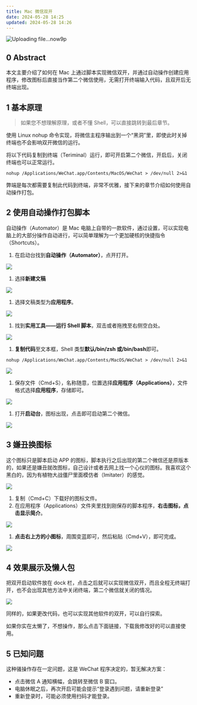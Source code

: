 ```yaml
---
title: Mac 微信双开
date: 2024-05-28 14:25
updated: 2024-05-28 14:26
---
```


![Uploading file...now9p]()

## 0 Abstract

[](https://github.com/CLOUDUH/dual-wechat#0-abstract)

本文主要介绍了如何在 Mac 上通过脚本实现微信双开，并通过自动操作创建应用程序，修改图标后直接当作第二个微信使用，无需打开终端输入代码，且双开后无终端出现。

## 1 基本原理

[](https://github.com/CLOUDUH/dual-wechat#1-%E5%9F%BA%E6%9C%AC%E5%8E%9F%E7%90%86)

> 如果您不想理解原理，或者不懂 Shell，可以直接跳转到最后章节。

使用 Linux nohup 命令实现，将微信主程序输出到一个“黑洞”里，即使此时关掉终端也不会影响双开微信的运行。

将以下代码复制到终端（Teriminal）运行，即可开启第二个微信，开启后，关闭终端也可以正常运行。

```shell
nohup /Applications/WeChat.app/Contents/MacOS/WeChat > /dev/null 2>&1 
```

弊端是每次都需要复制此代码到终端，非常不优雅，接下来的章节介绍如何使用自动操作打包。

## 2 使用自动操作打包脚本

[](https://github.com/CLOUDUH/dual-wechat#2-%E4%BD%BF%E7%94%A8%E8%87%AA%E5%8A%A8%E6%93%8D%E4%BD%9C%E6%89%93%E5%8C%85%E8%84%9A%E6%9C%AC)

自动操作（Automator）是 Mac 电脑上自带的一款软件，通过设置，可以实现电脑上的大部分操作自动进行，可以简单理解为一个更加硬核的快捷指令（Shortcuts）。

1. 在启动台找到**自动操作（Automator）**，点开打开。

[![](https://github.com/CLOUDUH/dual-wechat/raw/master/img/Pasted%20image%2020221117125646.png)](https://github.com/CLOUDUH/dual-wechat/blob/master/img/Pasted%20image%2020221117125646.png)

1. 选择**新建文稿**

[![](https://github.com/CLOUDUH/dual-wechat/raw/master/img/Pasted%20image%2020221117125724.png)](https://github.com/CLOUDUH/dual-wechat/blob/master/img/Pasted%20image%2020221117125724.png)

1. 选择文稿类型为**应用程序**。

[![](https://github.com/CLOUDUH/dual-wechat/raw/master/img/Pasted%20image%2020221117125818.png)](https://github.com/CLOUDUH/dual-wechat/blob/master/img/Pasted%20image%2020221117125818.png)

1. 找到**实用工具——运行 Shell 脚本**，双击或者拖拽至右侧空白处。

[![](https://github.com/CLOUDUH/dual-wechat/raw/master/img/Pasted%20image%2020221117130113.png)](https://github.com/CLOUDUH/dual-wechat/blob/master/img/Pasted%20image%2020221117130113.png)

1. **复制代码**至文本框，Shell 类型**默认/bin/zsh 或/bin/bash**即可。

```shell
nohup /Applications/WeChat.app/Contents/MacOS/WeChat > /dev/null 2>&1 
```

[![](https://github.com/CLOUDUH/dual-wechat/raw/master/img/Pasted%20image%2020221117130307.png)](https://github.com/CLOUDUH/dual-wechat/blob/master/img/Pasted%20image%2020221117130307.png)

1. 保存文件（Cmd+S），名称随意，位置选择**应用程序（Applications）**，文件格式选择**应用程序**，存储即可。

[![](https://github.com/CLOUDUH/dual-wechat/raw/master/img/Pasted%20image%2020221117130623.png)](https://github.com/CLOUDUH/dual-wechat/blob/master/img/Pasted%20image%2020221117130623.png)

1. 打开**启动台**，图标出现，点击即可启动第二个微信。

[![](https://github.com/CLOUDUH/dual-wechat/raw/master/img/Pasted%20image%2020221117131301.png)](https://github.com/CLOUDUH/dual-wechat/blob/master/img/Pasted%20image%2020221117131301.png)

## 3 嫌丑换图标

[](https://github.com/CLOUDUH/dual-wechat#3-%E5%AB%8C%E4%B8%91%E6%8D%A2%E5%9B%BE%E6%A0%87)

这个图标只是脚本启动 APP 的图标，脚本执行之后出现的第二个微信还是原版本的，如果还是嫌丑就改图标，自己设计或者去网上找一个心仪的图标。我喜欢这个黑白的，因为有植物大战僵尸里面模仿者（Imitater）的感觉。

[![](https://github.com/CLOUDUH/dual-wechat/raw/master/img/Pasted%20image%2020221117132053.png)](https://github.com/CLOUDUH/dual-wechat/blob/master/img/Pasted%20image%2020221117132053.png)

1. 复制（Cmd+C）下载好的图标文件。
2. 在应用程序（Applications）文件夹里找到刚保存的脚本程序，**右击图标，点击显示简介**。

[![](https://github.com/CLOUDUH/dual-wechat/raw/master/img/Pasted%20image%2020221117132548.png)](https://github.com/CLOUDUH/dual-wechat/blob/master/img/Pasted%20image%2020221117132548.png)

1. **点击右上方的小图标**，周围变蓝即可，然后粘贴（Cmd+V），即可完成。

[![](https://github.com/CLOUDUH/dual-wechat/raw/master/img/Pasted%20image%2020221117132844.png)](https://github.com/CLOUDUH/dual-wechat/blob/master/img/Pasted%20image%2020221117132844.png)

## 4 效果展示及懒人包

[](https://github.com/CLOUDUH/dual-wechat#4-%E6%95%88%E6%9E%9C%E5%B1%95%E7%A4%BA%E5%8F%8A%E6%87%92%E4%BA%BA%E5%8C%85)

把双开启动软件放在 dock 栏，点击之后就可以实现微信双开，而且全程无终端打开，也不会出现其他方法中关闭终端，第二个微信就关闭的情况。

[![](https://github.com/CLOUDUH/dual-wechat/raw/master/img/Pasted%20image%2020221117133051.png)](https://github.com/CLOUDUH/dual-wechat/blob/master/img/Pasted%20image%2020221117133051.png)

同样的，如果更改代码，也可以实现其他软件的双开，可以自行探索。

如果你实在太懒了，不想操作，那么点击下面链接，下载我修改好的可以直接使用。

## 5 已知问题

[](https://github.com/CLOUDUH/dual-wechat#5-%E5%B7%B2%E7%9F%A5%E9%97%AE%E9%A2%98)

这种骚操作存在一定问题，这是 WeChat 程序决定的，暂无解决方案：

- 点击微信 A 通知横幅，会跳转至微信 B 窗口。
- 电脑休眠之后，再次开启可能会提示“登录遇到问题，请重新登录”
- 重新登录时，可能必须使用扫码才能登录。
